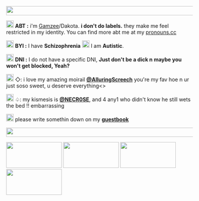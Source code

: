<img src="https://i.postimg.cc/nV4gfPKF/tumblr-e99ab0ed02363927574cde8f4cce215a-531eae70-540.gif" width="2500" height="25"/>


<img src="https://i.postimg.cc/QxKL6BSy/e5e5daac.gif" width="20" height="20"/> **ABT :** i'm [Gamzee](https://mspaintadventures.fandom.com/wiki/Gamzee_Makara)/Dakota. **i don't do labels.** they make me feel restricted in my identity. You can find more abt me at my [pronouns.cc](https://Pronouns.cc/stazzes)

<img src="https://i.postimg.cc/630FFnGd/4-DA13-CB4-F406-4-C6-E-A379-07432-CB2-FBEC.gif" width="20" height="20"/> **BYI :** I have **Schizophrenia** <img src="https://i.postimg.cc/RZJh9Vd3/7068f542-original.gif" width="20" height="20"/> I am **Autistic**. 

<img src="https://i.postimg.cc/QNyz2XyK/3952962b.gif" width="20" height="20"/> **DNI :** I do not have a specific DNI, **Just don't be a dick n maybe you won't get blocked, Yeah?**


<img src="https://i.postimg.cc/hvcypVG8/tumblr-1865edfb53ef6f51a1189f10f3f93aa2-99a6baf4-75.gif" width="20" height="20"/>     ◇: i love my amazing moirail [**@AlluringScreech**](https://github.com/AlluringScreech) you're my fav hoe n ur just soso sweet, u deserve everything<> 


<img src="https://i.postimg.cc/0yRTwKYf/eWa90mJ.gif" width="20" height="20"/> ♤: my kismesis is [**@NECR0SE**](https://github.com/NECR0SE), and 4 any1 who didn't know he still wets the bed !! embarrassing 

<img src="https://i.postimg.cc/9fRv7X6V/vde84AW.gif" width="20" height="20"/> please write somethin down on my [**guestbook**](https://stazzes.123guestbook.com)




<img src="https://i.postimg.cc/nV4gfPKF/tumblr-e99ab0ed02363927574cde8f4cce215a-531eae70-540.gif" width="2500" height="25"/>

<img src="https://i.postimg.cc/zvXNWFzR/tumblr-2cb46d3369186dcb550716f57fb69e70-22a90e85-100.gif" width="150" height="70"/>   <img src="https://i.postimg.cc/Wpgrv89m/ab59c9b1.png" width="150" height="70"/>   <img src="https://i.postimg.cc/qRX1zrJ0/3e094e59.jpg" width="150" height="70"/>     <img src="https://i.postimg.cc/XYmHPx1M/69c3de9e.png" width="150" height="70"/>



